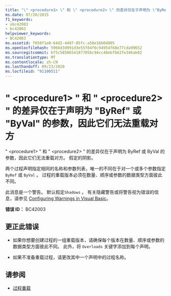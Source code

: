 ```yaml
---
title: "\" <procedure1> \" 和 \" <procedure2> \" 的差异仅在于声明为 \"ByRef\" 或 \"ByVal\" 的参数，因此它们无法重载对方"
ms.date: 07/20/2015
f1_keywords:
- vbc42003
- bc42003
helpviewer_keywords:
- BC42003
ms.assetid: f058f1e0-64d2-4497-85fc-a58e16b0d805
ms.openlocfilehash: 5966d3d991d3e55f84f6c94954f68e77cda99652
ms.sourcegitcommit: bf5c5850654187705bc94cc40ebfb62fe346ab02
ms.translationtype: MT
ms.contentlocale: zh-CN
ms.lasthandoff: 09/23/2020
ms.locfileid: "91100511"
---
```

# <a name="procedure1-and-procedure2-cannot-overload-each-other-because-they-differ-only-by-parameters-declared-byref-or-byval"></a>" \<procedure1> " 和 " \<procedure2> " 的差异仅在于声明为 "ByRef" 或 "ByVal" 的参数，因此它们无法重载对方

" \<procedure1> " 和 " \<procedure2> " 的差异仅在于声明为 ByRef 或 ByVal 的参数，因此它们无法重载对方。 假定的阴影。  
  
 两个过程声明指定相同的名称和参数列表，唯一的不同在于对一个或多个参数指定 `ByRef` 或 `ByVal` 。 过程的重载版本必须在数量、顺序或参数的数据类型方面彼此不同。  
  
 此消息是一个警告。 默认假定`Shadows` 。 有关隐藏警告或将警告视为错误的信息，请参见 [Configuring Warnings in Visual Basic](/visualstudio/ide/configuring-warnings-in-visual-basic)。  
  
 **错误 ID：** BC42003  
  
## <a name="to-correct-this-error"></a>更正此错误  
  
- 如果你想要创建过程的一组重载版本，请确保每个版本在数量、顺序或参数的数据类型方面彼此不同。 此外，将 `Overloads` 关键字添加到每个声明。  
  
- 如果不准备重载过程，请更改其中一个声明中的过程名称。  
  
## <a name="see-also"></a>请参阅

- [过程重载](../programming-guide/language-features/procedures/procedure-overloading.md)
